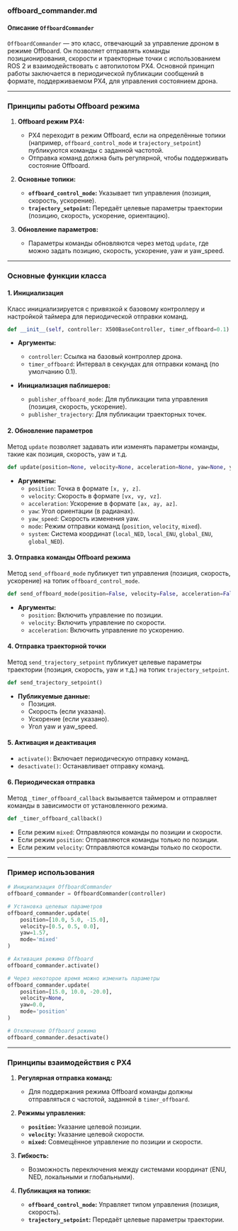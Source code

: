 ### offboard_commander.md

#### **Описание `OffboardCommander`**

`OffboardCommander` — это класс, отвечающий за управление дроном в режиме Offboard. Он позволяет отправлять команды позиционирования, скорости и траекторные точки с использованием ROS 2 и взаимодействовать с автопилотом PX4. Основной принцип работы заключается в периодической публикации сообщений в формате, поддерживаемом PX4, для управления состоянием дрона.

---

### **Принципы работы Offboard режима**

1. **Offboard режим PX4:**
   - PX4 переходит в режим Offboard, если на определённые топики (например, `offboard_control_mode` и `trajectory_setpoint`) публикуются команды с заданной частотой.
   - Отправка команд должна быть регулярной, чтобы поддерживать состояние Offboard.

2. **Основные топики:**
   - **`offboard_control_mode`:** Указывает тип управления (позиция, скорость, ускорение).
   - **`trajectory_setpoint`:** Передаёт целевые параметры траектории (позицию, скорость, ускорение, ориентацию).

3. **Обновление параметров:**
   - Параметры команды обновляются через метод `update`, где можно задать позицию, скорость, ускорение, yaw и yaw_speed.

---

### **Основные функции класса**

#### **1. Инициализация**
Класс инициализируется с привязкой к базовому контроллеру и настройкой таймера для периодической отправки команд.
```python
def __init__(self, controller: X500BaseController, timer_offboard=0.1)
```

- **Аргументы:**
  - `controller`: Ссылка на базовый контроллер дрона.
  - `timer_offboard`: Интервал в секундах для отправки команд (по умолчанию 0.1).

- **Инициализация паблишеров:**
  - `publisher_offboard_mode`: Для публикации типа управления (позиция, скорость, ускорение).
  - `publisher_trajectory`: Для публикации траекторных точек.

#### **2. Обновление параметров**
Метод `update` позволяет задавать или изменять параметры команды, такие как позиция, скорость, yaw и т.д.
```python
def update(position=None, velocity=None, acceleration=None, yaw=None, yaw_speed=None, mode=None, system='global_ENU')
```

- **Аргументы:**
  - `position`: Точка в формате `[x, y, z]`.
  - `velocity`: Скорость в формате `[vx, vy, vz]`.
  - `acceleration`: Ускорение в формате `[ax, ay, az]`.
  - `yaw`: Угол ориентации (в радианах).
  - `yaw_speed`: Скорость изменения yaw.
  - `mode`: Режим отправки команд (`position`, `velocity`, `mixed`).
  - `system`: Система координат (`local_NED`, `local_ENU`, `global_ENU`, `global_NED`).

#### **3. Отправка команды Offboard режима**
Метод `send_offboard_mode` публикует тип управления (позиция, скорость, ускорение) на топик `offboard_control_mode`.
```python
def send_offboard_mode(position=False, velocity=False, acceleration=False)
```

- **Аргументы:**
  - `position`: Включить управление по позиции.
  - `velocity`: Включить управление по скорости.
  - `acceleration`: Включить управление по ускорению.

#### **4. Отправка траекторной точки**
Метод `send_trajectory_setpoint` публикует целевые параметры траектории (позиция, скорость, yaw и т.д.) на топик `trajectory_setpoint`.
```python
def send_trajectory_setpoint()
```

- **Публикуемые данные:**
  - Позиция.
  - Скорость (если указана).
  - Ускорение (если указано).
  - Угол yaw и yaw_speed.

#### **5. Активация и деактивация**
- `activate()`: Включает периодическую отправку команд.
- `desactivate()`: Останавливает отправку команд.

#### **6. Периодическая отправка**
Метод `_timer_offboard_callback` вызывается таймером и отправляет команды в зависимости от установленного режима.
```python
def _timer_offboard_callback()
```

- Если режим `mixed`: Отправляются команды по позиции и скорости.
- Если режим `position`: Отправляются команды только по позиции.
- Если режим `velocity`: Отправляются команды только по скорости.

---

### **Пример использования**

```python
# Инициализация OffboardCommander
offboard_commander = OffboardCommander(controller)

# Установка целевых параметров
offboard_commander.update(
    position=[10.0, 5.0, -15.0],
    velocity=[0.5, 0.5, 0.0],
    yaw=1.57,
    mode='mixed'
)

# Активация режима Offboard
offboard_commander.activate()

# Через некоторое время можно изменить параметры
offboard_commander.update(
    position=[15.0, 10.0, -20.0],
    velocity=None,
    yaw=0.0,
    mode='position'
)

# Отключение Offboard режима
offboard_commander.desactivate()
```

---

### **Принципы взаимодействия с PX4**

1. **Регулярная отправка команд:**
   - Для поддержания режима Offboard команды должны отправляться с частотой, заданной в `timer_offboard`.

2. **Режимы управления:**
   - **`position`:** Указание целевой позиции.
   - **`velocity`:** Указание целевой скорости.
   - **`mixed`:** Совмещённое управление по позиции и скорости.

3. **Гибкость:**
   - Возможность переключения между системами координат (ENU, NED, локальными и глобальными).

4. **Публикация на топики:**
   - **`offboard_control_mode`:** Управляет типом управления (позиция, скорость).
   - **`trajectory_setpoint`:** Передаёт целевые параметры траектории.